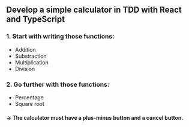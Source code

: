 ## Develop a simple calculator in TDD with React and TypeScript

### 1. Start with writing those functions:
- Addition
- Substraction
- Multiplication
- Division

### 2. Go further with those functions:
- Percentage
- Square root

#### -> The calculator must have a plus-minus button and a cancel button.